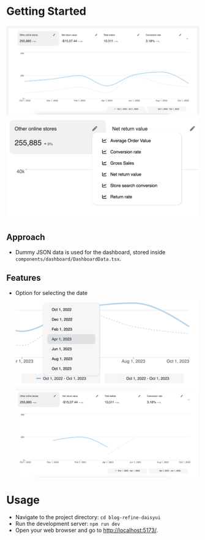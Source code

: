 
# Getting Started 

![Dashboard Screenshot 1](./src/image/HomePage.png)
![Dashboard Screenshot 2](./src/image/EditOption.png)

## Approach
- Dummy JSON data is used for the dashboard, stored inside `components/dashboard/DashboardData.tsx`.

## Features
- Option for selecting the date
![Date Selection](./src/image/DatePicker.png)
![Dashboard Screenshot 3](./src/image/EditedDashboard.png)


# Usage
- Navigate to the project directory: `cd blog-refine-daisyui`
- Run the development server: `npm run dev`
- Open your web browser and go to [http://localhost:5173/](http://localhost:5173/).


